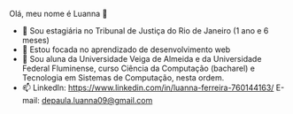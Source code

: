 Olá, meu nome é Luanna 👋

- 🔭 Sou estagiária no Tribunal de Justiça do Rio de Janeiro (1 ano e 6 meses)
- 🌱 Estou focada no aprendizado de desenvolvimento web
- 💬 Sou aluna da Universidade Veiga de Almeida e da Universidade Federal Fluminense, curso Ciência da Computação (bacharel) e Tecnologia em Sistemas de Computação, nesta ordem.
- 📫 LinkedIn: https://www.linkedin.com/in/luanna-ferreira-760144163/
      E-mail: depaula.luanna09@gmail.com
